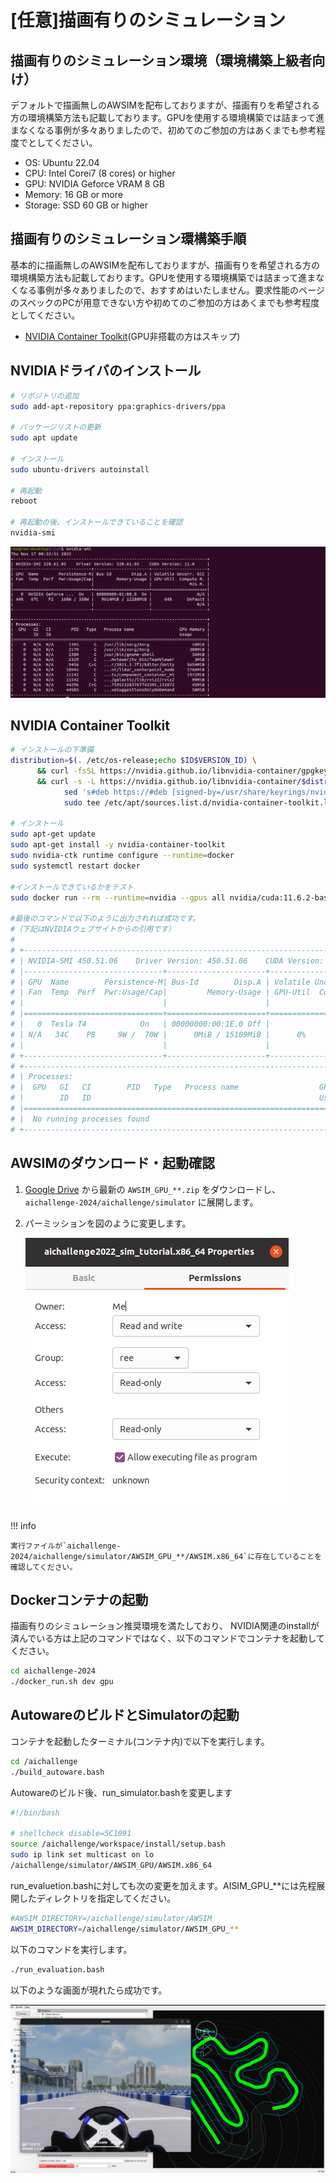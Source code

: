 # [任意]描画有りのシミュレーション

## 描画有りのシミュレーション環境（環境構築上級者向け）

デフォルトで描画無しのAWSIMを配布しておりますが、描画有りを希望される方の環境構築方法も記載しております。GPUを使用する環境構築では詰まって進まなくなる事例が多々ありましたので、初めてのご参加の方はあくまでも参考程度でとしてください。

- OS: Ubuntu 22.04
- CPU: Intel Corei7 (8 cores) or higher
- GPU: NVIDIA Geforce VRAM 8 GB
- Memory: 16 GB or more
- Storage: SSD 60 GB or higher

## 描画有りのシミュレーション環構築手順

基本的に描画無しのAWSIMを配布しておりますが、描画有りを希望される方の環境構築方法も記載しております。GPUを使用する環境構築では詰まって進まなくなる事例が多々ありましたので、おすすめはいたしません。要求性能のページのスペックのPCが用意できない方や初めてのご参加の方はあくまでも参考程度としてください。

- [NVIDIA Container Toolkit](https://docs.nvidia.com/datacenter/cloud-native/container-toolkit/install-guide.html)(GPU非搭載の方はスキップ)

## NVIDIAドライバのインストール

```bash
# リポジトリの追加
sudo add-apt-repository ppa:graphics-drivers/ppa

# パッケージリストの更新
sudo apt update

# インストール
sudo ubuntu-drivers autoinstall

# 再起動
reboot

# 再起動の後、インストールできていることを確認
nvidia-smi
```

![nvidia-smi](./images/installation/nvidia-smi.png)

## NVIDIA Container Toolkit

```bash
# インストールの下準備
distribution=$(. /etc/os-release;echo $ID$VERSION_ID) \
      && curl -fsSL https://nvidia.github.io/libnvidia-container/gpgkey | sudo gpg --dearmor -o /usr/share/keyrings/nvidia-container-toolkit-keyring.gpg \
      && curl -s -L https://nvidia.github.io/libnvidia-container/$distribution/libnvidia-container.list | \
            sed 's#deb https://#deb [signed-by=/usr/share/keyrings/nvidia-container-toolkit-keyring.gpg] https://#g' | \
            sudo tee /etc/apt/sources.list.d/nvidia-container-toolkit.list

# インストール
sudo apt-get update
sudo apt-get install -y nvidia-container-toolkit
sudo nvidia-ctk runtime configure --runtime=docker
sudo systemctl restart docker

#インストールできているかをテスト
sudo docker run --rm --runtime=nvidia --gpus all nvidia/cuda:11.6.2-base-ubuntu20.04 nvidia-smi

#最後のコマンドで以下のように出力されれば成功です。
#（下記はNVIDIAウェブサイトからの引用です）
#
# +-----------------------------------------------------------------------------+
# | NVIDIA-SMI 450.51.06    Driver Version: 450.51.06    CUDA Version: 11.0     |
# |-------------------------------+----------------------+----------------------+
# | GPU  Name        Persistence-M| Bus-Id        Disp.A | Volatile Uncorr. ECC |
# | Fan  Temp  Perf  Pwr:Usage/Cap|         Memory-Usage | GPU-Util  Compute M. |
# |                               |                      |               MIG M. |
# |===============================+======================+======================|
# |   0  Tesla T4            On   | 00000000:00:1E.0 Off |                    0 |
# | N/A   34C    P8     9W /  70W |      0MiB / 15109MiB |      0%      Default |
# |                               |                      |                  N/A |
# +-------------------------------+----------------------+----------------------+
# +-----------------------------------------------------------------------------+
# | Processes:                                                                  |
# |  GPU   GI   CI        PID   Type   Process name                  GPU Memory |
# |        ID   ID                                                   Usage      |
# |=============================================================================|
# |  No running processes found                                                 |
# +-----------------------------------------------------------------------------+
```

## AWSIMのダウンロード・起動確認

1. [Google Drive](https://drive.google.com/drive/folders/1ftIoamNGAet90sXeG48lKa89dkpVy45y) から最新の `AWSIM_GPU_**.zip` をダウンロードし、`aichallenge-2024/aichallenge/simulator` に展開します。

2. パーミッションを図のように変更します。

   ![パーミッション変更の様子](./images/installation/permmision.png)

!!! info

    実行ファイルが`aichallenge-2024/aichallenge/simulator/AWSIM_GPU_**/AWSIM.x86_64`に存在していることを確認してください。

## Dockerコンテナの起動

描画有りのシミュレーション推奨環境を満たしており、
NVIDIA関連のinstallが済んでいる方は上記のコマンドではなく、以下のコマンドでコンテナを起動してください。

```bash
cd aichallenge-2024
./docker_run.sh dev gpu
```

## AutowareのビルドとSimulatorの起動

コンテナを起動したターミナル(コンテナ内)で以下を実行します。

```bash
cd /aichallenge
./build_autoware.bash
```

Autowareのビルド後、run_simulator.bashを変更します

```bash
#!/bin/bash

# shellcheck disable=SC1091
source /aichallenge/workspace/install/setup.bash
sudo ip link set multicast on lo
/aichallenge/simulator/AWSIM_GPU/AWSIM.x86_64
```

run_evaluetion.bashに対しても次の変更を加えます。AISIM_GPU_\*\*には先程展開したディレクトリを指定してください。

```bash
#AWSIM_DIRECTORY=/aichallenge/simulator/AWSIM
AWSIM_DIRECTORY=/aichallenge/simulator/AWSIM_GPU_**
```

以下のコマンドを実行します。

```bash
./run_evaluation.bash
```

以下のような画面が現れたら成功です。

![AWSIM-Autoware](./images/AWSIM%26Autoware.png)
